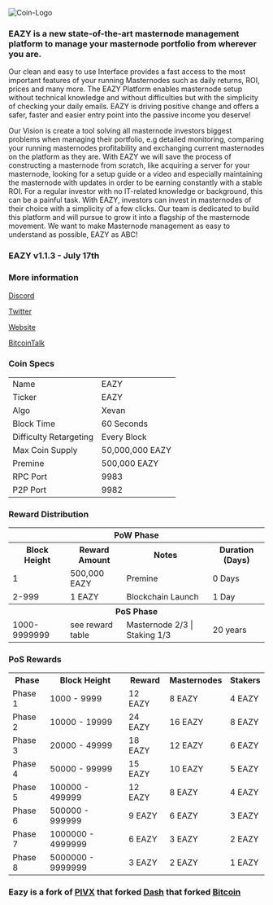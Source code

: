 ![Coin-Logo](https://i.imgur.com/sfV3x2E.png)

### EAZY is a new state-of-the-art masternode management platform to manage your masternode portfolio from wherever you are. ###

Our clean and easy to use Interface provides a fast access to the most important features of your running Masternodes such as daily returns, ROI, prices and many more.
The EAZY Platform enables masternode setup without technical knowledge and without difficulties but with the simplicity of checking your daily emails.
EAZY is driving positive change and offers a safer, faster and easier entry point into the passive income you deserve!

Our Vision is create a tool solving all masternode investors biggest problems when managing their portfolio, e.g detailed monitoring, comparing your running masternodes profitability and exchanging current masternodes on the platform as they are. With EAZY we will save the process of constructing a masternode from scratch, like acquiring a server for your masternode, looking for a setup guide or a video and especially maintaining the masternode with updates in order to be earning constantly with a stable ROI. For a regular investor with no IT-related knowledge or background, this can be a painful task. With EAZY, investors can invest in masternodes of their choice with a simplicity of a few clicks. Our team is dedicated to build this platform and will pursue to grow it into a flagship of the masternode movement. We want to make Masternode management as easy to understand as possible, EAZY as ABC!

### EAZY v1.1.3 - July 17th

### More information

[Discord](https://discord.gg/V2gKBhw)

[Twitter](https://www.twitter.com/eazynode) 

[Website](https://www.eazy.online) 

[BitcoinTalk](https://bitcointalk.org/index.php?topic)


### Coin Specs
<table>
<tr><td>Name</td><td>EAZY</td></tr>
<tr><td>Ticker</td><td>EAZY</td></tr>    
<tr><td>Algo</td><td>Xevan</td></tr>
<tr><td>Block Time</td><td>60 Seconds</td></tr>
<tr><td>Difficulty Retargeting</td><td>Every Block</td></tr>
<tr><td>Max Coin Supply</td><td>50,000,000 EAZY</td></tr>
<tr><td>Premine</td><td>500,000 EAZY</td></tr>
<tr><td>RPC Port</td><td>9983</td></tr>
<tr><td>P2P Port</td><td>9982</td></tr>
</table>


### Reward Distribution

<table>
<th colspan=4>PoW Phase</th>
<tr><th>Block Height</th><th>Reward Amount</th><th>Notes</th><th>Duration (Days)</th></tr>
<tr><td>1</td><td>500,000 EAZY</td><td>Premine</td><td>0 Days</td></tr>
<tr><td>2-999</td><td>1 EAZY</td><td>Blockchain Launch</td><td>1 Day</td></tr>    
<tr><th colspan=4>PoS Phase</th></tr>
<tr><td>1000-9999999</td><td>see reward table</td><td>Masternode 2/3 | Staking 1/3</td><td>20 years</td></tr>
</table>

### PoS Rewards 

<table>
<th>Phase</th><th>Block Height</th><th>Reward</th><th>Masternodes</th><th>Stakers</th>
<tr><td>Phase 1</td><td>1000 -  9999</td><td>12 EAZY</td><td>8 EAZY</td><td>4 EAZY</td></tr>
<tr><td>Phase 2</td><td>10000 -  19999</td><td>24 EAZY</td><td>16 EAZY</td><td>8 EAZY</td></tr>
<tr><td>Phase 3</td><td>20000 -  49999</td><td>18 EAZY</td><td>12 EAZY</td><td>6 EAZY</td></tr>
<tr><td>Phase 4</td><td>50000 -  99999</td><td>15 EAZY</td><td>10 EAZY</td><td>5 EAZY</td></tr>
<tr><td>Phase 5</td><td>100000 -  499999</td><td>12 EAZY</td><td>8 EAZY</td><td>4 EAZY</td></tr>
<tr><td>Phase 6</td><td>500000 -  999999</td><td>9 EAZY</td><td>6 EAZY</td><td>3 EAZY</td></tr>
<tr><td>Phase 7</td><td>1000000 -  4999999</td><td>6 EAZY</td><td>3 EAZY</td><td>2 EAZY</td></tr>
<tr><td>Phase 8</td><td>5000000 -  9999999</td><td>3 EAZY</td><td>2 EAZY</td><td>1 EAZY</td>
</table>

### Eazy is a fork of [PIVX](https://github.com/PIVX-Project/PIVX) that forked [Dash](https://github.com/dashpay/dash) that forked [Bitcoin](https://github.com/bitcoin/bitcoinp)
